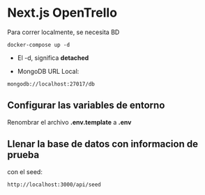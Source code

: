 # Next.js OpenTrello
Para correr localmente, se necesita BD
````
docker-compose up -d
````

* El -d, significa __detached__

* MongoDB URL Local: 
```
mongodb://localhost:27017/db
```

## Configurar las variables de entorno
Renombrar el archivo __.env.template__ a __.env__

## Llenar la base de datos con informacion de prueba

con el seed: 
```
http://localhost:3000/api/seed
```
